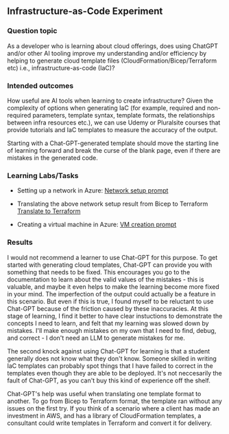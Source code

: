 ## Infrastructure-as-Code Experiment

### Question topic
As a developer who is learning about cloud offerings, does using ChatGPT and/or other AI tooling improve my understanding and/or efficiency by helping to generate cloud template files (CloudFormation/Bicep/Terraform etc) i.e., infrastructure-as-code (IaC)?

### Intended outcomes
How useful are AI tools when learning to create infrastructure? Given the complexity of options when generating IaC (for example, required and non-required parameters, template syntax, template formats, the relationships between infra resources etc.), we can use Udemy or Pluralsite courses that provide tutorials and IaC templates to measure the accuracy of the output. 

Starting with a Chat-GPT-generated template should move the starting line of learning forward and break the curse of the blank page, even if there are mistakes in the generated code. 


### Learning Labs/Tasks
- Setting up a network in Azure: [Network setup prompt](azure-networks/basic-network.md)

- Translating the above network setup result from Bicep to Terraform [Translate to Terraform](azure-networks/translate-to-tf.md)

- Creating a virtual machine in Azure: [VM creation prompt](azure-vms/basic-vm.md)

### Results

I would not recommend a learner to use Chat-GPT for this purpose. To get started with generating cloud templates, Chat-GPT can provide you with something that needs to be fixed. This encourages you go to the documentation to learn about the valid values of the mistakes - this is valuable, and maybe it even helps to make the learning become more fixed in your mind. The imperfection of the output could actually be a feature in this scenario. But even if this is true, I found myself to be reluctant to use Chat-GPT because of the friction caused by these inaccuracies. At this stage of learning, I find it better to have clear instuctions to demonstrate the concepts I need to learn, and felt that my learning was slowed down by mistakes. I'll make enough mistakes on my own that I need to find, debug, and correct - I don't need an LLM to generate mistakes for me.

The second knock against using Chat-GPT for learning is that a student generally does not know what they don't know. Someone skilled in writing IaC templates can probably spot things that I have failed to correct in the templates even though they are able to be deployed. It's not neccesarily the fault of Chat-GPT, as you can't buy this kind of experience off the shelf. 

Chat-GPT's help was useful when translating one template format to another. To go from Bicep to Terraform format, the template ran without any issues on the first try. If you think of a scenario where a client has made an investment in AWS, and has a library of CloudFormation templates, a consultant could write templates in Terraform and convert it for delivery. 